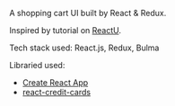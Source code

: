 A shopping cart UI built by React & Redux.

Inspired by tutorial on [ReactU](https://github.com/react-u).

Tech stack used:
React.js, Redux, Bulma

Libraried used: 
- [Create React App](https://github.com/facebook/create-react-app)
- [react-credit-cards](https://www.npmjs.com/package/react-credit-cards)